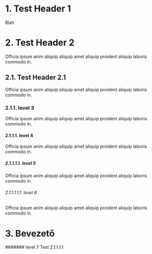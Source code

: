 # 1. Test Header 1

Blah

# 2. Test Header 2

Officia ipsum anim aliquip aliquip amet aliquip proident aliquip laboris commodo in.

## 2.1. Test Header 2.1

Officia ipsum anim aliquip aliquip amet aliquip proident aliquip laboris commodo in.

### 2.1.1. level 3

Officia ipsum anim aliquip aliquip amet aliquip proident aliquip laboris commodo in.

#### 2.1.1.1. level 4

Officia ipsum anim aliquip aliquip amet aliquip proident aliquip laboris commodo in.

##### 2.1.1.1.1. level 5

Officia ipsum anim aliquip aliquip amet aliquip proident aliquip laboris commodo in.

###### 2.1.1.1.1.1. level 6

Officia ipsum anim aliquip aliquip amet aliquip proident aliquip laboris commodo in.

# 3. Bevezető

####### level 7 Test 2.1.1.1.1
